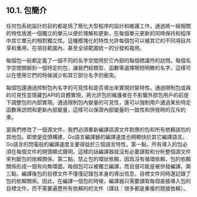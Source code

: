 ## 10.1. 包簡介

任何包系統設計的目的都是爲了簡化大型程序的設計和維護工作，通過將一組相關的特性放進一個獨立的單元以便於理解和更新，在每個單元更新的同時保持和程序中其它單元的相對獨立性。這種模塊化的特性允許每個包可以被其它的不同項目共享和重用，在項目範圍內、甚至全球範圍統一的分發和複用。

每個包一般都定義了一個不同的名字空間用於它內部的每個標識符的訪問。每個名字空間關聯到一個特定的包，讓我們給類型、函數等選擇簡短明瞭的名字，這樣可以在使用它們的時候減少和其它部分名字的衝突。

每個包還通過控制包內名字的可見性和是否導出來實現封裝特性。通過限制包成員的可見性並隱藏包API的具體實現，將允許包的維護者在不影響外部包用戶的前提下調整包的內部實現。通過限制包內變量的可見性，還可以強制用戶通過某些特定函數來訪問和更新內部變量，這樣可以保證內部變量的一致性和併發時的互斥約束。

當我們修改了一個源文件，我們必須重新編譯該源文件對應的包和所有依賴該包的其他包。即使是從頭構建，Go語言編譯器的編譯速度也明顯快於其它編譯語言。Go語言的閃電般的編譯速度主要得益於三個語言特性。第一點，所有導入的包必須在每個文件的開頭顯式聲明，這樣的話編譯器就沒有必要讀取和分析整個源文件來判斷包的依賴關係。第二點，禁止包的環狀依賴，因爲沒有循環依賴，包的依賴關係形成一個有向無環圖，每個包可以被獨立編譯，而且很可能是被併發編譯。第三點，編譯後包的目標文件不僅僅記錄包本身的導出信息，目標文件同時還記錄了包的依賴關係。因此，在編譯一個包的時候，編譯器只需要讀取每個直接導入包的目標文件，而不需要遍歷所有依賴的的文件（譯註：很多都是重複的間接依賴）。
